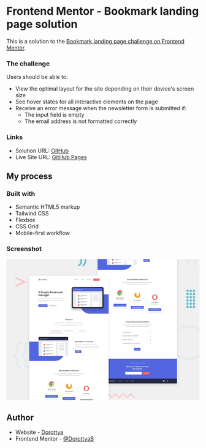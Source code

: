 # Frontend Mentor - Bookmark landing page solution

This is a solution to the [Bookmark landing page challenge on Frontend Mentor](https://www.frontendmentor.io/challenges/bookmark-landing-page-5d0b588a9edda32581d29158).

### The challenge

Users should be able to:

- View the optimal layout for the site depending on their device's screen size
- See hover states for all interactive elements on the page
- Receive an error message when the newsletter form is submitted if:
  - The input field is empty
  - The email address is not formatted correctly

### Links

- Solution URL: [GitHub](https://github.com/DorottyaB/bookmark-landing-page)
- Live Site URL: [GitHub Pages](https://dorottyab.github.io/bookmark-landing-page)

## My process

### Built with

- Semantic HTML5 markup
- Tailwind CSS
- Flexbox
- CSS Grid
- Mobile-first workflow

### Screenshot

![](./desktop-preview.jpg)

## Author

- Website - [Dorottya](https://github.com/DorottyaB/)
- Frontend Mentor - [@DorottyaB](https://www.frontendmentor.io/profile/DorottyaB)
